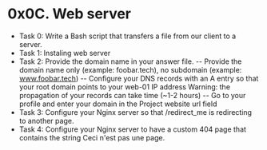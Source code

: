 # 0x0C. Web server
- Task 0: Write a Bash script that transfers a file from our client to a server.
- Task 1: Instaling web server
- Task 2: Provide the domain name in your answer file.
    -- Provide the domain name only (example: foobar.tech), no subdomain (example: www.foobar.tech)
    -- Configure your DNS records with an A entry so that your root domain points to your web-01 IP address Warning: the propagation of your records can take time (~1-2 hours)
    -- Go to your profile and enter your domain in the Project website url field
- Task 3: Configure your Nginx server so that /redirect_me is redirecting to another page.
- Task 4: Configure your Nginx server to have a custom 404 page that contains the string Ceci n'est pas une page.
